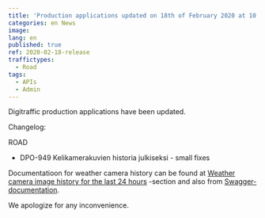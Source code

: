 ```yaml
---
title: 'Production applications updated on 18th of February 2020 at 10:00 AM – 12:30 PM (EET)'
categories: en News
image:
lang: en
published: true
ref: 2020-02-18-release
traffictypes:
  - Road
tags:
  - APIs
  - Admin
---
```


Digitraffic production applications have been updated.

Changelog:

ROAD

- DPO-949 Kelikamerakuvien historia julkiseksi - small fixes

Documentatioon for weather camera history can be found at [Weather camera image history for the last 24 hours](/en/road-traffic/#weather-camera-image-history-for-the-last-24-hours) -section
and also from [Swagger-documentation](https://tie.digitraffic.fi/api/v1/metadata/documentation/swagger-ui.html#/Data%20v2/getCameraOrPresetHistoryUsingGET).

We apologize for any inconvenience.
